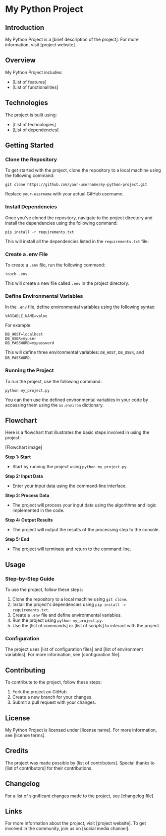 # My Python Project

## Introduction

My Python Project is a [brief description of the project]. For more information, visit [project website].

## Overview

My Python Project includes:

* [List of features]
* [List of functionalities]

## Technologies

The project is built using:

* [List of technologies]
* [List of dependencies]

## Getting Started

### Clone the Repository

To get started with the project, clone the repository to a local machine using the following command:
```
git clone https://github.com/your-username/my-python-project.git
```
Replace `your-username` with your actual GitHub username.

### Install Dependencies

Once you've cloned the repository, navigate to the project directory and install the dependencies using the following command:
```
pip install -r requirements.txt
```
This will install all the dependencies listed in the `requirements.txt` file.

### Create a .env File

To create a `.env` file, run the following command:
```
touch .env
```
This will create a new file called `.env` in the project directory.

### Define Environmental Variables

In the `.env` file, define environmental variables using the following syntax:
```
VARIABLE_NAME=value
```
For example:
```
DB_HOST=localhost
DB_USER=myuser
DB_PASSWORD=mypassword
```
This will define three environmental variables: `DB_HOST`, `DB_USER`, and `DB_PASSWORD`.

### Running the Project

To run the project, use the following command:
```
python my_project.py
```
You can then use the defined environmental variables in your code by accessing them using the `os.environ` dictionary.

## Flowchart

Here is a flowchart that illustrates the basic steps involved in using the project:

[Flowchart image]

**Step 1: Start**

* Start by running the project using `python my_project.py`.

**Step 2: Input Data**

* Enter your input data using the command-line interface.

**Step 3: Process Data**

* The project will process your input data using the algorithms and logic implemented in the code.

**Step 4: Output Results**

* The project will output the results of the processing step to the console.

**Step 5: End**

* The project will terminate and return to the command line.

## Usage

### Step-by-Step Guide

To use the project, follow these steps:

1. Clone the repository to a local machine using `git clone`.
2. Install the project's dependencies using `pip install -r requirements.txt`.
3. Create a `.env` file and define environmental variables.
4. Run the project using `python my_project.py`.
5. Use the [list of commands] or [list of scripts] to interact with the project.

### Configuration

The project uses [list of configuration files] and [list of environment variables]. For more information, see [configuration file].

## Contributing

To contribute to the project, follow these steps:

1. Fork the project on GitHub.
2. Create a new branch for your changes.
3. Submit a pull request with your changes.

## License

My Python Project is licensed under [license name]. For more information, see [license terms].

## Credits

The project was made possible by [list of contributors]. Special thanks to [list of contributors] for their contributions.

## Changelog

For a list of significant changes made to the project, see [changelog file].

## Links

For more information about the project, visit [project website]. To get involved in the community, join us on [social media channel].
